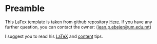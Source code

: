 # Preamble

This LaTex template is taken from github repository [Here](https://github.com/jp-um/university_of_malta_LaTeX_dissertation_template/blob/master/dissertation_main.pdf).
If you have any further question, you can contact the owner: (jean.p.ebejer@um.edu.mt)

I suggest you to read his [LaTeX](https://bitsilla.com/blog/2019/01/latex-tips-for-your-dissertation-or-project-write-up/) and [content](https://bitsilla.com/blog/2019/03/content-tips-for-your-dissertation-or-project-write-up/) tips.

